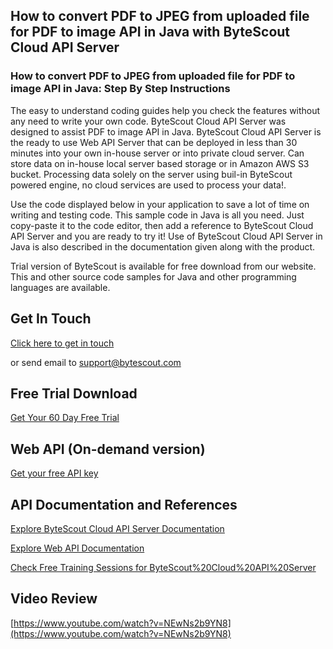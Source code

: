 ## How to convert PDF to JPEG from uploaded file for PDF to image API in Java with ByteScout Cloud API Server

### How to convert PDF to JPEG from uploaded file for PDF to image API in Java: Step By Step Instructions

The easy to understand coding guides help you check the features without any need to write your own code. ByteScout Cloud API Server was designed to assist PDF to image API in Java. ByteScout Cloud API Server is the ready to use Web API Server that can be deployed in less than 30 minutes into your own in-house server or into private cloud server. Can store data on in-house local server based storage or in Amazon AWS S3 bucket. Processing data solely on the server using buil-in ByteScout powered engine, no cloud services are used to process your data!.

Use the code displayed below in your application to save a lot of time on writing and testing code.  This sample code in Java is all you need. Just copy-paste it to the code editor, then add a reference to ByteScout Cloud API Server and you are ready to try it! Use of ByteScout Cloud API Server in Java is also described in the documentation given along with the product.

Trial version of ByteScout is available for free download from our website. This and other source code samples for Java and other programming languages are available.

## Get In Touch

[Click here to get in touch](https://bytescout.zendesk.com/hc/en-us/requests/new?subject=ByteScout%20Cloud%20API%20Server%20Question)

or send email to [support@bytescout.com](mailto:support@bytescout.com?subject=ByteScout%20Cloud%20API%20Server%20Question) 

## Free Trial Download

[Get Your 60 Day Free Trial](https://bytescout.com/download/web-installer?utm_source=github-readme)

## Web API (On-demand version)

[Get your free API key](https://pdf.co/documentation/api?utm_source=github-readme)

## API Documentation and References

[Explore ByteScout Cloud API Server Documentation](https://bytescout.com/documentation/index.html?utm_source=github-readme)

[Explore Web API Documentation](https://pdf.co/documentation/api?utm_source=github-readme)

[Check Free Training Sessions for ByteScout%20Cloud%20API%20Server](https://academy.bytescout.com/)

## Video Review

[https://www.youtube.com/watch?v=NEwNs2b9YN8](https://www.youtube.com/watch?v=NEwNs2b9YN8)
